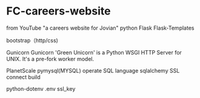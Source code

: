 # FC-careers-website
from  YouTube  "a careers website for Jovian"
python
  Flask 
    Flask-Templates
    
bootstrap（http/css)

Gunicorn 
  Gunicorn 'Green Unicorn' is a Python WSGI HTTP Server for UNIX. It's a pre-fork worker model. 


PlanetScale
  pymysql(MYSQL) operate SQL language
    sqlalchemy  SSL connect build

python-dotenv .env ssl_key


